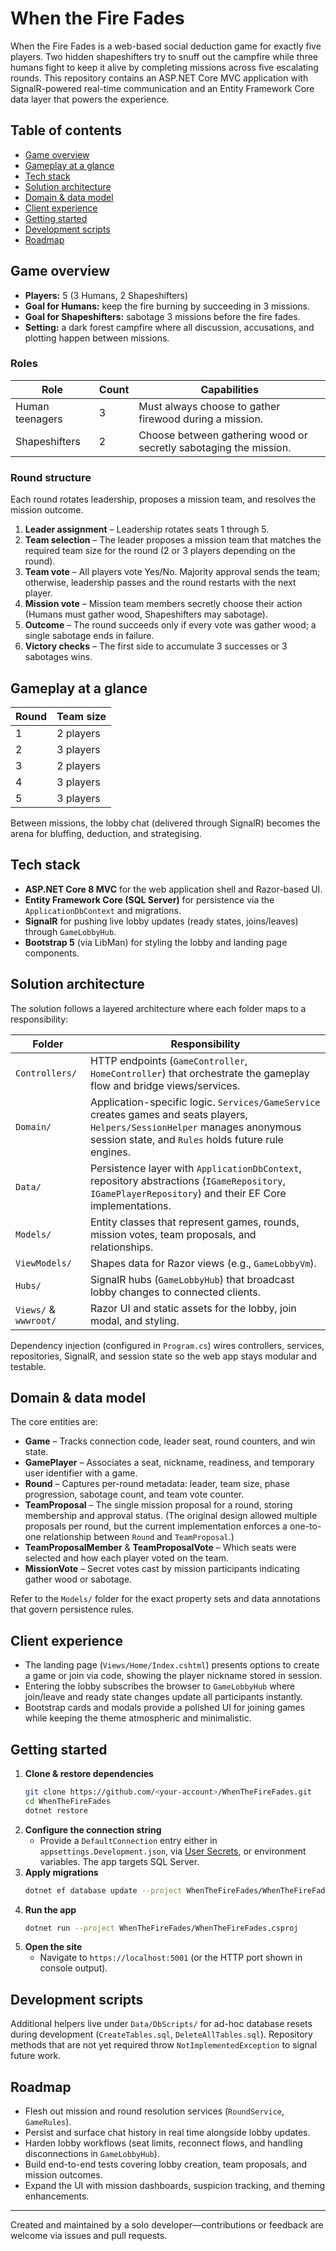 # When the Fire Fades

When the Fire Fades is a web-based social deduction game for exactly five players. Two hidden shapeshifters try to snuff out the campfire while three humans fight to keep it alive by completing missions across five escalating rounds. This repository contains an ASP.NET Core MVC application with SignalR-powered real-time communication and an Entity Framework Core data layer that powers the experience.

## Table of contents
- [Game overview](#game-overview)
- [Gameplay at a glance](#gameplay-at-a-glance)
- [Tech stack](#tech-stack)
- [Solution architecture](#solution-architecture)
- [Domain & data model](#domain--data-model)
- [Client experience](#client-experience)
- [Getting started](#getting-started)
- [Development scripts](#development-scripts)
- [Roadmap](#roadmap)

## Game overview
- **Players:** 5 (3 Humans, 2 Shapeshifters)
- **Goal for Humans:** keep the fire burning by succeeding in 3 missions.
- **Goal for Shapeshifters:** sabotage 3 missions before the fire fades.
- **Setting:** a dark forest campfire where all discussion, accusations, and plotting happen between missions.

### Roles
| Role | Count | Capabilities |
| --- | --- | --- |
| Human teenagers | 3 | Must always choose to gather firewood during a mission.
| Shapeshifters | 2 | Choose between gathering wood or secretly sabotaging the mission.

### Round structure
Each round rotates leadership, proposes a mission team, and resolves the mission outcome.

1. **Leader assignment** – Leadership rotates seats 1 through 5.
2. **Team selection** – The leader proposes a mission team that matches the required team size for the round (2 or 3 players depending on the round).
3. **Team vote** – All players vote Yes/No. Majority approval sends the team; otherwise, leadership passes and the round restarts with the next player.
4. **Mission vote** – Mission team members secretly choose their action (Humans must gather wood, Shapeshifters may sabotage).
5. **Outcome** – The round succeeds only if every vote was gather wood; a single sabotage ends in failure.
6. **Victory checks** – The first side to accumulate 3 successes or 3 sabotages wins.

## Gameplay at a glance
| Round | Team size |
| --- | --- |
| 1 | 2 players |
| 2 | 3 players |
| 3 | 2 players |
| 4 | 3 players |
| 5 | 3 players |

Between missions, the lobby chat (delivered through SignalR) becomes the arena for bluffing, deduction, and strategising.

## Tech stack
- **ASP.NET Core 8 MVC** for the web application shell and Razor-based UI.
- **Entity Framework Core (SQL Server)** for persistence via the `ApplicationDbContext` and migrations.
- **SignalR** for pushing live lobby updates (ready states, joins/leaves) through `GameLobbyHub`.
- **Bootstrap 5** (via LibMan) for styling the lobby and landing page components.

## Solution architecture
The solution follows a layered architecture where each folder maps to a responsibility:

| Folder | Responsibility |
| --- | --- |
| `Controllers/` | HTTP endpoints (`GameController`, `HomeController`) that orchestrate the gameplay flow and bridge views/services. |
| `Domain/` | Application-specific logic. `Services/GameService` creates games and seats players, `Helpers/SessionHelper` manages anonymous session state, and `Rules` holds future rule engines. |
| `Data/` | Persistence layer with `ApplicationDbContext`, repository abstractions (`IGameRepository`, `IGamePlayerRepository`) and their EF Core implementations. |
| `Models/` | Entity classes that represent games, rounds, mission votes, team proposals, and relationships. |
| `ViewModels/` | Shapes data for Razor views (e.g., `GameLobbyVm`). |
| `Hubs/` | SignalR hubs (`GameLobbyHub`) that broadcast lobby changes to connected clients. |
| `Views/` & `wwwroot/` | Razor UI and static assets for the lobby, join modal, and styling.

Dependency injection (configured in `Program.cs`) wires controllers, services, repositories, SignalR, and session state so the web app stays modular and testable.

## Domain & data model
The core entities are:

- **Game** – Tracks connection code, leader seat, round counters, and win state.
- **GamePlayer** – Associates a seat, nickname, readiness, and temporary user identifier with a game.
- **Round** – Captures per-round metadata: leader, team size, phase progression, sabotage count, and team vote counter.
- **TeamProposal** – The single mission proposal for a round, storing membership and approval status. (The original design allowed multiple proposals per round, but the current implementation enforces a one-to-one relationship between `Round` and `TeamProposal`.)
- **TeamProposalMember** & **TeamProposalVote** – Which seats were selected and how each player voted on the team.
- **MissionVote** – Secret votes cast by mission participants indicating gather wood or sabotage.

Refer to the `Models/` folder for the exact property sets and data annotations that govern persistence rules.

## Client experience
- The landing page (`Views/Home/Index.cshtml`) presents options to create a game or join via code, showing the player nickname stored in session.
- Entering the lobby subscribes the browser to `GameLobbyHub` where join/leave and ready state changes update all participants instantly.
- Bootstrap cards and modals provide a polished UI for joining games while keeping the theme atmospheric and minimalistic.

## Getting started
1. **Clone & restore dependencies**
   ```bash
   git clone https://github.com/<your-account>/WhenTheFireFades.git
   cd WhenTheFireFades
   dotnet restore
   ```
2. **Configure the connection string**
   - Provide a `DefaultConnection` entry either in `appsettings.Development.json`, via [User Secrets](https://learn.microsoft.com/aspnet/core/security/app-secrets), or environment variables. The app targets SQL Server.
3. **Apply migrations**
   ```bash
   dotnet ef database update --project WhenTheFireFades/WhenTheFireFades.csproj
   ```
4. **Run the app**
   ```bash
   dotnet run --project WhenTheFireFades/WhenTheFireFades.csproj
   ```
5. **Open the site**
   - Navigate to `https://localhost:5001` (or the HTTP port shown in console output).

## Development scripts
Additional helpers live under `Data/DbScripts/` for ad-hoc database resets during development (`CreateTables.sql`, `DeleteAllTables.sql`). Repository methods that are not yet required throw `NotImplementedException` to signal future work.

## Roadmap
- Flesh out mission and round resolution services (`RoundService`, `GameRules`).
- Persist and surface chat history in real time alongside lobby updates.
- Harden lobby workflows (seat limits, reconnect flows, and handling disconnections in `GameLobbyHub`).
- Build end-to-end tests covering lobby creation, team proposals, and mission outcomes.
- Expand the UI with mission dashboards, suspicion tracking, and theming enhancements.

---

Created and maintained by a solo developer—contributions or feedback are welcome via issues and pull requests.
